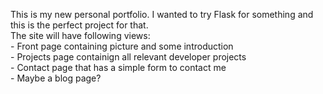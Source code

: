 This is my new personal portfolio. I wanted to try Flask for something and this is the perfect project for that. <br>
The site will have following views: <br>
    - Front page containing picture and some introduction <br>
    - Projects page containign all relevant developer projects <br>
    - Contact page that has a simple form to contact me <br>
    - Maybe a blog page? <br>
